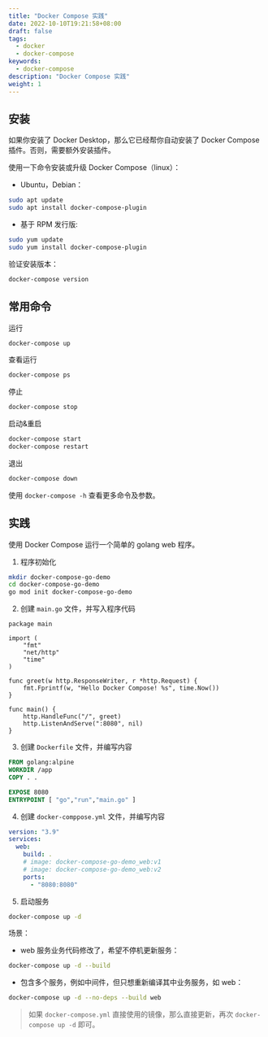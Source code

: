 ```yaml
---
title: "Docker Compose 实践"
date: 2022-10-10T19:21:58+08:00
draft: false
tags: 
  - docker
  - docker-compose
keywords:
  - docker-compose
description: "Docker Compose 实践"
weight: 1
---
```


## 安装

如果你安装了 Docker Desktop，那么它已经帮你自动安装了 Docker Compose 插件。否则，需要额外安装插件。

使用一下命令安装或升级 Docker Compose（linux）：

-   Ubuntu，Debian：

```bash
sudo apt update
sudo apt install docker-compose-plugin
```

-   基于 RPM 发行版:

```bash
sudo yum update
sudo yum install docker-compose-plugin
```

验证安装版本：

```bash
docker-compose version
```

## 常用命令

运行

```bash
docker-compose up
```

查看运行

```bash
docker-compose ps
```

停止

```bash
docker-compose stop
```

启动&重启

```bash
docker-compose start
docker-compose restart
```

退出

```bash
docker-compose down
```

使用 `docker-compose -h` 查看更多命令及参数。

## 实践

使用 Docker Compose 运行一个简单的 golang web 程序。

1.   程序初始化

```bash
mkdir docker-compose-go-demo
cd docker-compose-go-demo
go mod init docker-compose-go-demo
```

2.   创建 `main.go` 文件，并写入程序代码

```golang
package main

import (
	"fmt"
	"net/http"
	"time"
)

func greet(w http.ResponseWriter, r *http.Request) {
	fmt.Fprintf(w, "Hello Docker Compose! %s", time.Now())
}

func main() {
	http.HandleFunc("/", greet)
	http.ListenAndServe(":8080", nil)
}
```

3.   创建 `Dockerfile` 文件，并编写内容

```dockerfile
FROM golang:alpine
WORKDIR /app
COPY . .

EXPOSE 8080
ENTRYPOINT [ "go","run","main.go" ]
```

4.   创建 `docker-comppose.yml` 文件，并编写内容

```yaml
version: "3.9"
services:
  web:
    build: .
    # image: docker-compose-go-demo_web:v1
    # image: docker-compose-go-demo_web:v2
    ports:
      - "8080:8080"
```

5.   启动服务

```bash
docker-compose up -d
```

场景：

-   web 服务业务代码修改了，希望不停机更新服务：

```bash
docker-compose up -d --build
```

-   包含多个服务，例如中间件，但只想重新编译其中业务服务，如 web：

```bash
docker-compose up -d --no-deps --build web
```

>   如果 `docker-compose.yml` 直接使用的镜像，那么直接更新，再次 `docker-compose up -d` 即可。
